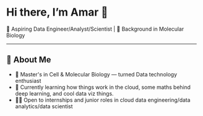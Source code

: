 # Hi there, I’m Amar 👋

🚀 Aspiring Data Engineer/Analyst/Scientist | 🧬 Background in Molecular Biology 

---

## 🔧 About Me

- 🧪 Master's in Cell & Molecular Biology — turned Data technology enthusiast
- 🔭 Currently learning how things work in the cloud, some maths behind deep learning, and cool data viz things.
- 🧑‍💻 Open to internships and junior roles in cloud data engineering/data analytics/data scientist
  


